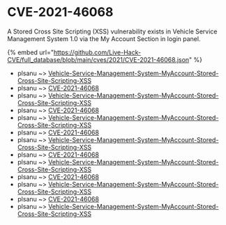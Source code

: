 # CVE-2021-46068

A Stored Cross Site Scripting (XSS) vulnerability exists in Vehicle Service Management System 1.0 via the My Account Section in login panel.

{% embed url="https://github.com/Live-Hack-CVE/full_database/blob/main/cves/2021/CVE-2021-46068.json" %}


* plsanu ~> [Vehicle-Service-Management-System-MyAccount-Stored-Cross-Site-Scripting-XSS](https://www.alice-snow.ru/2021/database/cve-2021-46068/vehicle-service-management-system-myaccount-stored-cross-site-scripting-xss-plsanu)
* plsanu ~> [CVE-2021-46068](https://www.alice-snow.ru/2021/database/cve-2021-46068/cve-2021-46068-plsanu)
* plsanu ~> [Vehicle-Service-Management-System-MyAccount-Stored-Cross-Site-Scripting-XSS](https://www.alice-snow.ru/2021/database/cve-2021-46068/vehicle-service-management-system-myaccount-stored-cross-site-scripting-xss-plsanu)
* plsanu ~> [CVE-2021-46068](https://www.alice-snow.ru/2021/database/cve-2021-46068/cve-2021-46068-plsanu)
* plsanu ~> [Vehicle-Service-Management-System-MyAccount-Stored-Cross-Site-Scripting-XSS](https://www.alice-snow.ru/2021/database/cve-2021-46068/vehicle-service-management-system-myaccount-stored-cross-site-scripting-xss-plsanu)
* plsanu ~> [CVE-2021-46068](https://www.alice-snow.ru/2021/database/cve-2021-46068/cve-2021-46068-plsanu)
* plsanu ~> [Vehicle-Service-Management-System-MyAccount-Stored-Cross-Site-Scripting-XSS](https://www.alice-snow.ru/2021/database/cve-2021-46068/vehicle-service-management-system-myaccount-stored-cross-site-scripting-xss-plsanu)
* plsanu ~> [CVE-2021-46068](https://www.alice-snow.ru/2021/database/cve-2021-46068/cve-2021-46068-plsanu)
* plsanu ~> [Vehicle-Service-Management-System-MyAccount-Stored-Cross-Site-Scripting-XSS](https://www.alice-snow.ru/2021/database/cve-2021-46068/vehicle-service-management-system-myaccount-stored-cross-site-scripting-xss-plsanu)
* plsanu ~> [CVE-2021-46068](https://www.alice-snow.ru/2021/database/cve-2021-46068/cve-2021-46068-plsanu)
* plsanu ~> [Vehicle-Service-Management-System-MyAccount-Stored-Cross-Site-Scripting-XSS](https://www.alice-snow.ru/2021/database/cve-2021-46068/vehicle-service-management-system-myaccount-stored-cross-site-scripting-xss-plsanu)
* plsanu ~> [CVE-2021-46068](https://www.alice-snow.ru/2021/database/cve-2021-46068/cve-2021-46068-plsanu)
* plsanu ~> [Vehicle-Service-Management-System-MyAccount-Stored-Cross-Site-Scripting-XSS](https://www.alice-snow.ru/2021/database/cve-2021-46068/vehicle-service-management-system-myaccount-stored-cross-site-scripting-xss-plsanu)